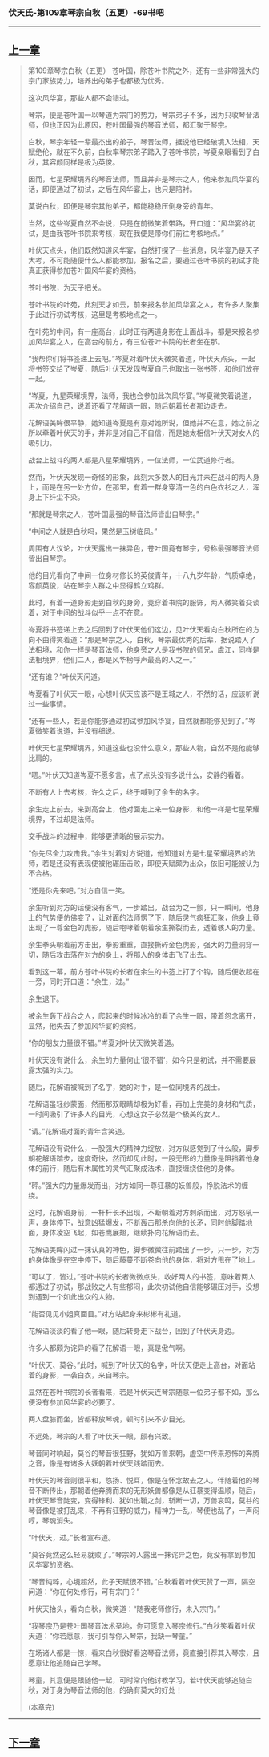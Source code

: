 ### 伏天氏-第109章琴宗白秋（五更）-69书吧

--------
[上一章](./c5e99df548f49de4415a5259ac47e7d4.md)
--------


>
>
>
>第109章琴宗白秋（五更）
>苍叶国，除苍叶书院之外，还有一些非常强大的宗门家族势力，培养出的弟子也都极为优秀。
>
>这次风华宴，那些人都不会错过。
>
>琴宗，便是苍叶国一以琴道为宗门的势力，琴宗弟子不多，因为只收琴音法师，但也正因为此原因，苍叶国最强的琴音法师，都汇聚于琴宗。
>
>白秋，琴宗年轻一辈最杰出的弟子，琴音法师，据说他已经破境入法相，天赋绝伦，就在不久前，白秋率琴宗弟子踏入了苍叶书院，岑夏亲眼看到了白秋，其容颜同样是极为英俊。
>
>因而，七星荣耀境界的琴音法师，而且并非是琴宗之人，他来参加风华宴的话，即便通过了初试，之后在风华宴上，也只是陪衬。
>
>莫说白秋，即便是琴宗其他弟子，都能稳稳压倒身旁的青年。
>
>当然，这些岑夏自然不会说，只是在前微笑着带路，开口道：“风华宴的初试，是由我苍叶书院来考核，现在我便是带你们前往考核地点。”
>
>叶伏天点头，他们既然知道风华宴，自然打探了一些消息，风华宴乃是天子大考，不可能随便什么人都能参加，报名之后，要通过苍叶书院的初试才能真正获得参加苍叶国风华宴的资格。
>
>苍叶书院，为天子把关。
>
>苍叶书院的叶苑，此刻天才如云，前来报名参加风华宴之人，有许多人聚集于此进行初试考核，这里是考核地点之一。
>
>在叶苑的中间，有一座高台，此时正有两道身影在上面战斗，都是来报名参加风华宴之人，在高台的前方，有三位苍叶书院的长者坐在那。
>
>“我帮你们将书签递上去吧。”岑夏对着叶伏天微笑着道，叶伏天点头，一起将书签交给了岑夏，随后叶伏天发现岑夏自己也取出一张书签，和他们放在一起。
>
>“岑夏，九星荣耀境界，法师，我也会参加此次风华宴。”岑夏微笑着说道，再次介绍自己，说着还看了花解语一眼，随后朝着长者那边走去。
>
>花解语美眸很平静，她知道岑夏是有意对她所说，但她并不在意，她之前之所以牵着叶伏天的手，并非是对自己不自信，而是她太相信叶伏天对女人的吸引力。
>
>战台上战斗的两人都是八星荣耀境界，一位法师，一位武道修行者。
>
>然而，叶伏天发现一奇怪的形象，此刻大多数人的目光并未在战斗的两人身上，而是在另一处方位，在那里，有着一群身穿清一色的白色衣衫之人，浑身上下纤尘不染。
>
>“那就是琴宗之人，苍叶国最强的琴音法师皆出自琴宗。”
>
>“中间之人就是白秋吗，果然是玉树临风。”
>
>周围有人议论，叶伏天露出一抹异色，苍叶国竟有琴宗，号称最强琴音法师皆出自琴宗。
>
>他的目光看向了中间一位身材修长的英俊青年，十八九岁年龄，气质卓绝，容颜英俊，站在琴宗人群之中显得鹤立鸡群。
>
>此时，有着一道身影走到白秋的身旁，竟穿着书院的服饰，两人微笑着交谈着，对于中间的战斗似乎一点不在意。
>
>岑夏将书签递上去之后回到了叶伏天他们这边，见叶伏天看向白秋所在的方向不由得笑着道：“那是琴宗之人，白秋，琴宗最优秀的后辈，据说踏入了法相境，和你一样是琴音法师，他身旁之人是我书院的师兄，虞江，同样是法相境界，他们二人，都是风华榜呼声最高的人之一。”
>
>“还有谁？”叶伏天问道。
>
>岑夏看了叶伏天一眼，心想叶伏天应该不是王城之人，不然的话，应该听说过一些事情。
>
>“还有一些人，若是你能够通过初试参加风华宴，自然就都能够见到了。”岑夏微笑着说道，并没有细说。
>
>叶伏天七星荣耀境界，知道这些也没什么意义，那些人物，自然不是他能够比肩的。
>
>“嗯。”叶伏天知道岑夏不愿多言，点了点头没有多说什么，安静的看着。
>
>不断有人上去考核，许久之后，终于喊到了余生的名字。
>
>余生走上前去，来到高台上，他对面走上来一位身影，和他一样是七星荣耀境界，不过却是法师。
>
>交手战斗的过程中，能够更清晰的展示实力。
>
>“你先尽全力攻击我。”余生对着对方说道，他知道对方是七星荣耀境界的法师，若是还没有表现便被他碾压击败，即便天赋颇为出众，依旧可能被认为不合格。
>
>“还是你先来吧。”对方自信一笑。
>
>余生听到对方的话便没有客气，一步踏出，战台为之一颤，只一瞬间，他身上的气势便仿佛变了，让对面的法师愣了下，随后灵气疯狂汇聚，他身上竟出现了一尊金色的虎影，随后咆哮着朝着余生撕裂而去，透着骇人的力量。
>
>余生拳头朝着前方击出，拳影重重，直接撕碎金色虎影，强大的力量洞穿一切，随后攻击落在对方的身上，将那人的身体击飞了出去。
>
>看到这一幕，前方苍叶书院的长者在余生的书签上打了个钩，随后便收起在一旁，同时开口道：“余生，过。”
>
>余生退下。
>
>被余生轰下战台之人，爬起来的时候冰冷的看了余生一眼，带着怨念离开，显然，他失去了参加风华宴的资格。
>
>“你的朋友力量很不错。”岑夏对叶伏天微笑着道。
>
>叶伏天没有说什么，余生的力量何止‘很不错’，如今只是初试，并不需要展露太强的实力。
>
>随后，花解语被喊到了名字，她的对手，是一位同境界的战士。
>
>花解语虽轻纱蒙面，然而那双眼睛却极为好看，再加上完美的身材和气质，一时间吸引了许多人的目光，心想这女子必然是个极美的女人。
>
>“请。”花解语对面的青年含笑道。
>
>花解语没有说什么，一股强大的精神力绽放，对方似感觉到了什么般，脚步朝花解语踏步，速度奇快，然而却见此时，一股无形的力量像是阻挡着他身体的前行，随后有木属性的灵气汇聚成法术，直接缠绕住他的身体。
>
>“砰。”强大的力量爆发而出，对方如同一尊狂暴的妖兽般，挣脱法术的缠绕。
>
>这时，花解语身前，一杆杆长矛出现，不断朝着对方刺杀而出，对方怒吼一声，身体停下，战意凶猛爆发，不断轰击那杀向他的长矛，同时他脚踏地面，身体凌空飞起，如苍鹰展翅，继续扑向花解语而去。
>
>花解语美眸闪过一抹认真的神色，脚步微微往前踏出了一步，只一步，对方的身体像是在空中停下，随后藤蔓不断卷向他的身体，将对方甩在了地上。
>
>“可以了，皆过。”苍叶书院的长者微微点头，收好两人的书签，意味着两人都通过了初试，那战败之人有些郁闷，此次初试他自信能够碾压对手，没想到遇到一个如此出众的人物。
>
>“能否见见小姐真面目。”对方站起身来彬彬有礼道。
>
>花解语淡淡的看了他一眼，随后转身走下战台，回到了叶伏天身边。
>
>许多人都颇为诧异的看了花解语一眼，真是傲气啊。
>
>“叶伏天、莫谷。”此时，喊到了叶伏天的名字，叶伏天便走上高台，对面站着的身影，一袭白衣，来自琴宗。
>
>显然在苍叶书院的长者看来，若是叶伏天连琴宗随意一位弟子都不如，那么便没有参加风华宴的必要了。
>
>两人盘膝而坐，皆都释放琴魂，顿时引来不少目光。
>
>不远处，琴宗的人看了叶伏天一眼，颇有兴致。
>
>琴音同时响起，莫谷的琴音很狂野，犹如万兽来朝，虚空中传来恐怖的奔腾之音，像是有诸多大妖朝着叶伏天践踏而去。
>
>叶伏天的琴音则很平和，悠扬、悦耳，像是在怀念故去之人，伴随着他的琴音不断传出，那朝着他奔腾而来的无形妖兽都像是从狂暴变得温顺，随后，叶伏天琴音陡变，变得锋利、犹如出鞘之剑，斩断一切，万兽哀鸣，莫谷的琴音像是被打乱来，不再有狂野的威力，精神力一乱，琴便也乱了，一声闷哼，琴魂消失。
>
>“叶伏天，过。”长者宣布道。
>
>“莫谷竟然这么轻易就败了。”琴宗的人露出一抹诧异之色，竟没有拿到参加风华宴的资格。
>
>“琴音纯粹，心境超然，此子天赋很不错。”白秋看着叶伏天赞了一声，隔空问道：“你在何处修行，可有宗门？”
>
>叶伏天抬头，看向白秋，微笑道：“随我老师修行，未入宗门。”
>
>“我琴宗乃是苍叶国琴音法术圣地，你可愿意入琴宗修行。”白秋笑看着叶伏天道：“你若愿意，我可引荐你入琴宗，我缺一琴童。”
>
>在场诸人都是一惊，看来白秋很好看这琴音法师，竟直接引荐其入琴宗，且愿意让他追随自己学琴。
>
>琴童，其意便是跟随他一起，可时常向他讨教学习，若叶伏天能够追随白秋，对于身为琴音法师的他，的确有莫大的好处！
>
>(本章完)
>
>

--------
[下一章](./07f60643766689572d80f44b3261ebb6.md)
--------

